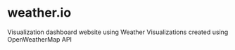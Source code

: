 # weather.io
Visualization dashboard website using Weather Visualizations created using OpenWeatherMap API
